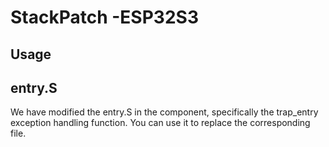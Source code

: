 # StackPatch -ESP32S3


## Usage
## entry.S
We have modified the entry.S in the component, specifically the trap_entry exception handling function. 
You can use it to replace the corresponding file.

